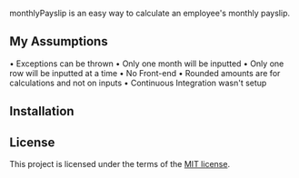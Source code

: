 monthlyPayslip is an easy way to calculate an employee's monthly payslip.

## My Assumptions
  •     Exceptions can be thrown
  •     Only one month will be inputted
  •     Only one row will be inputted at a time
  •     No Front-end
  •     Rounded amounts are for calculations and not on inputs
  •     Continuous Integration wasn't setup

## Installation


## License
This project is licensed under the terms of the
[MIT license](https://github.com/paulofla/payslip/tree/master/LICENSE).

